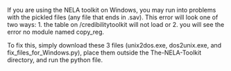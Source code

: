
If you are using the NELA toolkit on Windows, you may run into problems with the pickled files (any file that ends in .sav). This error will look one of two ways: 1. the table on /credibilitytoolkit will not load or 2. you will see the error no module named copy_reg. 

To fix this, simply download these 3 files (unix2dos.exe, dos2unix.exe, and fix_files_for_Windows.py), place them outside the The-NELA-Toolkit directory, and run the python file. 

